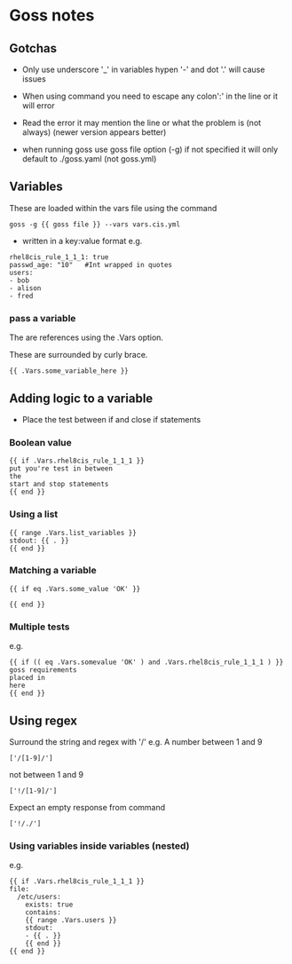 # Goss notes


## Gotchas

- Only use underscore '_' in variables hypen '-' and dot '.' will cause issues

- When using command you need to escape any colon':' in the line or it will error

- Read the error it may mention the line or what the problem is (not always) (newer version appears better)

- when running goss use goss file option (-g) if not specified it will only default to ./goss.yaml (not goss.yml)

## Variables
These are loaded within the vars file using the command
```
goss -g {{ goss file }} --vars vars.cis.yml
```
- written in a key:value format
e.g.
```
rhel8cis_rule_1_1_1: true
passwd_age: "10"   #Int wrapped in quotes
users:
- bob
- alison
- fred
```


### pass a variable
The are references using the .Vars option.

These are surrounded by curly brace.
```
{{ .Vars.some_variable_here }}
```

## Adding logic to a variable

- Place the test between if and close if statements


### Boolean value
```
{{ if .Vars.rhel8cis_rule_1_1_1 }}
put you're test in between
the 
start and stop statements
{{ end }}
```

### Using a list 
```
{{ range .Vars.list_variables }}
stdout: {{ . }}
{{ end }}
```

### Matching a variable
```
{{ if eq .Vars.some_value 'OK' }}

{{ end }}
```

### Multiple tests
e.g.

```
{{ if (( eq .Vars.somevalue 'OK' ) and .Vars.rhel8cis_rule_1_1_1 ) }}
goss requirements
placed in 
here
{{ end }}
```

## Using regex

Surround the string and regex with '/'
e.g.
A number between 1 and 9
```
['/[1-9]/']
```
not between 1 and 9
```
['!/[1-9]/']
```
Expect an empty response from command
```
['!/./']
```

### Using variables inside variables (nested)

e.g.
```
{{ if .Vars.rhel8cis_rule_1_1_1 }}
file:
  /etc/users:
    exists: true
    contains:
    {{ range .Vars.users }}
    stdout:
    - {{ . }}
    {{ end }}
{{ end }}
```
